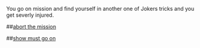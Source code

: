 You go on mission and find yourself in another one of Jokers tricks and you get severly injured.


##[abort the mission](abort.md)

##[show must go on](brave.mdgit)